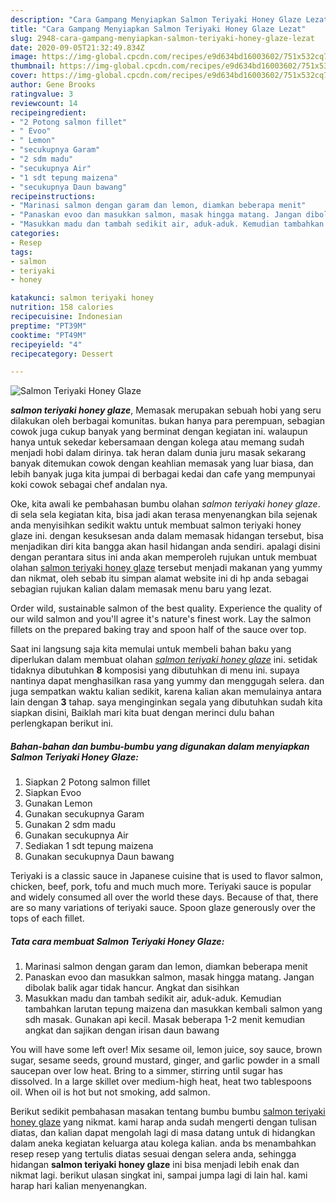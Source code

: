 ```yaml
---
description: "Cara Gampang Menyiapkan Salmon Teriyaki Honey Glaze Lezat"
title: "Cara Gampang Menyiapkan Salmon Teriyaki Honey Glaze Lezat"
slug: 2948-cara-gampang-menyiapkan-salmon-teriyaki-honey-glaze-lezat
date: 2020-09-05T21:32:49.834Z
image: https://img-global.cpcdn.com/recipes/e9d634bd16003602/751x532cq70/salmon-teriyaki-honey-glaze-foto-resep-utama.jpg
thumbnail: https://img-global.cpcdn.com/recipes/e9d634bd16003602/751x532cq70/salmon-teriyaki-honey-glaze-foto-resep-utama.jpg
cover: https://img-global.cpcdn.com/recipes/e9d634bd16003602/751x532cq70/salmon-teriyaki-honey-glaze-foto-resep-utama.jpg
author: Gene Brooks
ratingvalue: 3
reviewcount: 14
recipeingredient:
- "2 Potong salmon fillet"
- " Evoo"
- " Lemon"
- "secukupnya Garam"
- "2 sdm madu"
- "secukupnya Air"
- "1 sdt tepung maizena"
- "secukupnya Daun bawang"
recipeinstructions:
- "Marinasi salmon dengan garam dan lemon, diamkan beberapa menit"
- "Panaskan evoo dan masukkan salmon, masak hingga matang. Jangan dibolak balik agar tidak hancur. Angkat dan sisihkan"
- "Masukkan madu dan tambah sedikit air, aduk-aduk. Kemudian tambahkan larutan tepung maizena dan masukkan kembali salmon yang sdh masak. Gunakan api kecil. Masak beberapa 1-2 menit kemudian angkat dan sajikan dengan irisan daun bawang"
categories:
- Resep
tags:
- salmon
- teriyaki
- honey

katakunci: salmon teriyaki honey 
nutrition: 158 calories
recipecuisine: Indonesian
preptime: "PT39M"
cooktime: "PT49M"
recipeyield: "4"
recipecategory: Dessert

---
```



![Salmon Teriyaki Honey Glaze](https://img-global.cpcdn.com/recipes/e9d634bd16003602/751x532cq70/salmon-teriyaki-honey-glaze-foto-resep-utama.jpg)

<b><i>salmon teriyaki honey glaze</i></b>, Memasak merupakan sebuah hobi yang seru dilakukan oleh berbagai komunitas. bukan hanya para perempuan, sebagian cowok juga cukup banyak yang berminat dengan kegiatan ini. walaupun hanya untuk sekedar kebersamaan dengan kolega atau memang sudah menjadi hobi dalam dirinya. tak heran dalam dunia juru masak sekarang banyak ditemukan cowok dengan keahlian memasak yang luar biasa, dan lebih banyak juga kita jumpai di berbagai kedai dan cafe yang mempunyai koki cowok sebagai chef andalan nya.

Oke, kita awali ke pembahasan bumbu olahan <i>salmon teriyaki honey glaze</i>. di sela sela kegiatan kita, bisa jadi akan terasa menyenangkan bila sejenak anda menyisihkan sedikit waktu untuk membuat salmon teriyaki honey glaze ini. dengan kesuksesan anda dalam memasak hidangan tersebut, bisa menjadikan diri kita bangga akan hasil hidangan anda sendiri. apalagi disini dengan perantara situs ini anda akan memperoleh rujukan untuk membuat olahan <u>salmon teriyaki honey glaze</u> tersebut menjadi makanan yang yummy dan nikmat, oleh sebab itu simpan alamat website ini di hp anda sebagai sebagian rujukan kalian dalam memasak menu baru yang lezat.

Order wild, sustainable salmon of the best quality. Experience the quality of our wild salmon and you&#39;ll agree it&#39;s nature&#39;s finest work. Lay the salmon fillets on the prepared baking tray and spoon half of the sauce over top.


Saat ini langsung saja kita memulai untuk membeli bahan baku yang diperlukan dalam membuat olahan <u><i>salmon teriyaki honey glaze</i></u> ini. setidak tidaknya dibutuhkan <b>8</b> komposisi yang dibutuhkan di menu ini. supaya nantinya dapat menghasilkan rasa yang yummy dan menggugah selera. dan juga sempatkan waktu kalian sedikit, karena kalian akan memulainya antara lain dengan <b>3</b> tahap. saya menginginkan segala yang dibutuhkan sudah kita siapkan disini, Baiklah mari kita buat dengan merinci dulu bahan perlengkapan berikut ini.

<!--inarticleads1-->

##### Bahan-bahan dan bumbu-bumbu yang digunakan dalam menyiapkan Salmon Teriyaki Honey Glaze:

1. Siapkan 2 Potong salmon fillet
1. Siapkan  Evoo
1. Gunakan  Lemon
1. Gunakan secukupnya Garam
1. Gunakan 2 sdm madu
1. Gunakan secukupnya Air
1. Sediakan 1 sdt tepung maizena
1. Gunakan secukupnya Daun bawang


Teriyaki is a classic sauce in Japanese cuisine that is used to flavor salmon, chicken, beef, pork, tofu and much much more. Teriyaki sauce is popular and widely consumed all over the world these days. Because of that, there are so many variations of teriyaki sauce. Spoon glaze generously over the tops of each fillet. 

<!--inarticleads2-->

##### Tata cara membuat Salmon Teriyaki Honey Glaze:

1. Marinasi salmon dengan garam dan lemon, diamkan beberapa menit
1. Panaskan evoo dan masukkan salmon, masak hingga matang. Jangan dibolak balik agar tidak hancur. Angkat dan sisihkan
1. Masukkan madu dan tambah sedikit air, aduk-aduk. Kemudian tambahkan larutan tepung maizena dan masukkan kembali salmon yang sdh masak. Gunakan api kecil. Masak beberapa 1-2 menit kemudian angkat dan sajikan dengan irisan daun bawang


You will have some left over! Mix sesame oil, lemon juice, soy sauce, brown sugar, sesame seeds, ground mustard, ginger, and garlic powder in a small saucepan over low heat. Bring to a simmer, stirring until sugar has dissolved. In a large skillet over medium-high heat, heat two tablespoons oil. When oil is hot but not smoking, add salmon. 

Berikut sedikit pembahasan masakan tentang bumbu bumbu <u>salmon teriyaki honey glaze</u> yang nikmat. kami harap anda sudah mengerti dengan tulisan diatas, dan kalian dapat mengolah lagi di masa datang untuk di hidangkan dalam aneka kegiatan keluarga atau kolega kalian. anda bs menambahkan resep resep yang tertulis diatas sesuai dengan selera anda, sehingga hidangan <b>salmon teriyaki honey glaze</b> ini bisa menjadi lebih enak dan nikmat lagi. berikut ulasan singkat ini, sampai jumpa lagi di lain hal. kami harap hari kalian menyenangkan.
